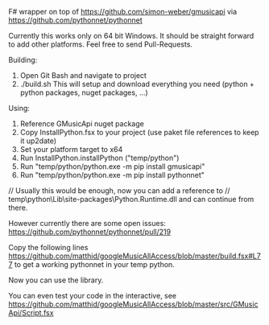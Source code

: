 F# wrapper on top of https://github.com/simon-weber/gmusicapi via https://github.com/pythonnet/pythonnet

Currently this works only on 64 bit Windows. It should be straight forward to add other platforms.
Feel free to send Pull-Requests.

Building:

1. Open Git Bash and navigate to project
2. ./build.sh
   This will setup and download everything you need (python + python packages, nuget packages, ...)

Using:

1. Reference GMusicApi nuget package
2. Copy InstallPython.fsx to your project (use paket file references to keep it up2date)
3. Set your platform target to x64
4. Run InstallPython.installPython ("temp/python")
5. Run "temp/python/python.exe -m pip install gmusicapi"
6. Run "temp/python/python.exe -m pip install pythonnet"

// Usually this would be enough, now you can add a reference to 
// temp\python\Lib\site-packages\Python.Runtime.dll and can continue from there.

However currently there are some open issues: https://github.com/pythonnet/pythonnet/pull/219

Copy the following lines https://github.com/matthid/googleMusicAllAccess/blob/master/build.fsx#L77 to get a working pythonnet in your temp python.

Now you can use the library.

You can even test your code in the interactive, see https://github.com/matthid/googleMusicAllAccess/blob/master/src/GMusicApi/Script.fsx